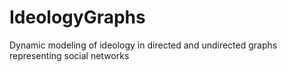 # IdeologyGraphs
Dynamic modeling of ideology in directed and undirected graphs representing social networks
